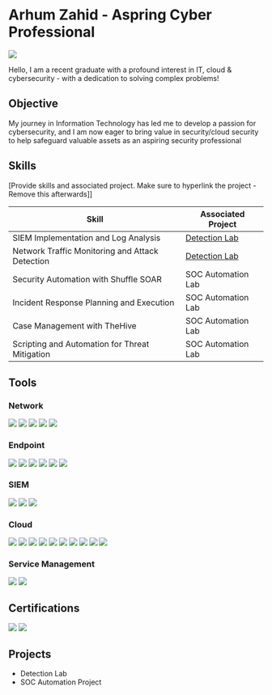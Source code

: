 # Arhum Zahid - Aspring Cyber Professional
<a href="https://www.linkedin.com/in/arhum-zahid"><img src="https://img.shields.io/badge/-LinkedIn-0072b1?&style=for-the-badge&logo=linkedin&logoColor=white" /></a>



Hello, I am a recent graduate with a profound interest in IT, cloud & cybersecurity - with a dedication to solving complex problems!

## Objective


My journey in Information Technology has led me to develop a passion for cybersecurity, and I am now eager to bring value in security/cloud security to help safeguard valuable assets as an aspiring security professional

## Skills
[Provide skills and associated project. Make sure to hyperlink the project - Remove this afterwards]]

| Skill                                         | Associated Project         |
|-----------------------------------------------|----------------------------|
| SIEM Implementation and Log Analysis          | <a href="https://google.com">Detection Lab</a>|
| Network Traffic Monitoring and Attack Detection | <a href="https://google.com">Detection Lab</a>|
| Security Automation with Shuffle SOAR         | SOC Automation Lab|
| Incident Response Planning and Execution      | SOC Automation Lab|
| Case Management with TheHive                  | SOC Automation Lab|
| Scripting and Automation for Threat Mitigation | SOC Automation Lab|

## Tools

### Network
<div>
    <img src="https://img.shields.io/badge/-Wireshark-1679A7?&style=for-the-badge&logo=Wireshark&logoColor=white" />
    <img src="https://img.shields.io/badge/-Zeek-777BB4?&style=for-the-badge&logo=Zeek&logoColor=white" />
 <img src="https://img.shields.io/badge/-Nmap-90EE90?&style=for-the-badge&logo=Nmap&logoColor=white" />
 <img src="https://img.shields.io/badge/-Metasploit-FFFFE0?&style=for-the-badge&logo=Metasploit&logoColor=black" />
 <img src="https://img.shields.io/badge/-Active%20Directory-FFFFE0?&style=for-the-badge&logo=ActiveDirectory&logoColor=black" />


</div>

### Endpoint
<div>
    <img src="https://img.shields.io/badge/-Nessus-F5FFFA?&style=for-the-badge&logo=Tenable&logoColor=black" />
<img src="https://img.shields.io/badge/-Tenable.io-FFC0CB?&style=for-the-badge&logo=Tenable&logoColor=white" />
<img src="https://img.shields.io/badge/-Qualys%20WAS-F08080?&style=for-the-badge&logo=Qualys&logoColor=white" />
<img src="https://img.shields.io/badge/-Uber%20Agent-F5DEB3?&style=for-the-badge" />
<img src="https://img.shields.io/badge/-Tenable.sc-90EE90?&style=for-the-badge&logo=Tenable&logoColor=black" />  
  <img src="https://img.shields.io/badge/-MECM-F5FFFA?&style=for-the-badge&logo=Microsoft&logoColor=black" />
</div>

### SIEM
<div>
    <img src="https://img.shields.io/badge/-Microsoft_Sentinel-0078D4?&style=for-the-badge&logo=Microsoft&logoColor=white" />
    <img src="https://img.shields.io/badge/-Splunk-000000?&style=for-the-badge&logo=Splunk&logoColor=white" />
    <img src="https://img.shields.io/badge/-Elastic-005571?&style=for-the-badge&logo=Elastic&logoColor=white" />
</div>

### Cloud
<div>
 <img src="https://img.shields.io/badge/-AWS%20EC2-FFC0CB?&style=for-the-badge&logo=Amazon%20AWS&logoColor=white" />
<img src="https://img.shields.io/badge/-AWS%20Lambda-F0FFF0?&style=for-the-badge&logo=Amazon%20AWS&logoColor=black" />
<img src="https://img.shields.io/badge/-AWS%20S3-90EE90?&style=for-the-badge&logo=Amazon%20AWS&logoColor=black" />
<img src="https://img.shields.io/badge/-AWS%20RDS-F5FFFA?&style=for-the-badge&logo=Amazon%20AWS&logoColor=black" />
<img src="https://img.shields.io/badge/-AWS%20CloudWatch-F08080?&style=for-the-badge&logo=Amazon%20AWS&logoColor=white" />
<img src="https://img.shields.io/badge/-Azure%20VMs-89CFF0?&style=for-the-badge&logo=Microsoft%20Azure&logoColor=white" />
<img src="https://img.shields.io/badge/-Azure%20Functions-FFFFE0?&style=for-the-badge&logo=Microsoft%20Azure&logoColor=black" />
<img src="https://img.shields.io/badge/-Azure%20SQL%20Database-F5DEB3?&style=for-the-badge&logo=Microsoft%20Azure&logoColor=black" />
<img src="https://img.shields.io/badge/-Azure%20Blob%20Storage-E6E6FA?&style=for-the-badge&logo=Microsoft%20Azure&logoColor=black" />
<img src="https://img.shields.io/badge/-Azure%20Active%20Directory-F5FFFA?&style=for-the-badge&logo=Microsoft%20Azure&logoColor=black" />

<div>

### Service Management
<div>
 <img src="https://img.shields.io/badge/-ServiceNow-F08080?&style=for-the-badge&logo=ServiceNow&logoColor=white" />
<img src="https://img.shields.io/badge/-Jira-0052CC?&style=for-the-badge&logo=Jira&logoColor=white" />

<div>


## Certifications
<div>
<img src="https://img.shields.io/badge/-Security%2B-FF0000?&style=for-the-badge&logo=CompTIA&logoColor=white" />
<img src="https://img.shields.io/badge/-AWS%20Cloud%20Practitioner-F0FFF0?&style=for-the-badge&logo=Amazon%20AWS&logoColor=white" />

</div>

## Projects
- Detection Lab
- SOC Automation Project
